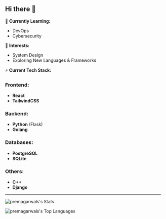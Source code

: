 ## Hi there 👋

<!--
**premagarwals/premagarwals** is a ✨ _special_ ✨ repository because its `README.md` (this file) appears on your GitHub profile.

Here are some ideas to get you started:
- 🔭 I’m currently working on ...
- 👯 I’m looking to collaborate on ...
- 🤔 I’m looking for help with ...
- 💬 Ask me about ...
- 📫 How to reach me: ...
- 😄 Pronouns: ...
- ⚡ Fun fact: ...

-->

🌱 **Currently Learning:**  
- DevOps  
- Cybersecurity  

🔭 **Interests:**  
- System Design  
- Exploring New Languages & Frameworks  

⚡ **Current Tech Stack:**  

### Frontend:  
- **React**  
- **TailwindCSS**  

### Backend:  
- **Python** (Flask)  
- **Golang**  

### Databases:  
- **PostgreSQL**  
- **SQLite**  

### Others:  
- **C++**  
- **Django**  

--- 



![premagarwals's Stats](https://github-readme-stats.vercel.app/api?username=premagarwals&theme=tokyonight&show_icons=true&hide_border=false&count_private=true)

![premagarwals's Top Languages](https://github-readme-stats.vercel.app/api/top-langs/?username=premagarwals&theme=tokyonight&show_icons=true&hide_border=false&layout=compact)
